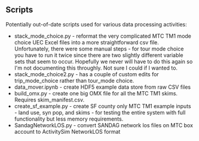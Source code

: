 
## Scripts
Potentially out-of-date scripts used for various data processing activities:
  - stack_mode_choice.py - reformat the very complicated MTC TM1 mode choice UEC Excel files into a more straightforward csv file.  Unfortunately, there were some manual steps - for tour mode choice you have to run it twice since there are two slightly different variable sets that seem to occur.  Hopefully we never will have to do this again so I'm not documenting this throughly.  Not sure I could if I wanted to.
  - stack_mode_choice2.py - has a couple of custom edits for trip_mode_choice rather than tour_mode choice.
  - data_mover.ipynb - create HDF5 example data store from raw CSV files
  - build_omx.py - create one big OMX file for all the MTC TM1 skims.  Requires skim_manifest.csv.
  - create_sf_example.py - create SF county only MTC TM1 example inputs - land use, syn pop, and skims - for testing the entire system with full functionality but less memory requirements.
  - SandagNetworkLOS.py - convert SANDAG network los files on MTC box account to ActivitySim NetworkLOS format